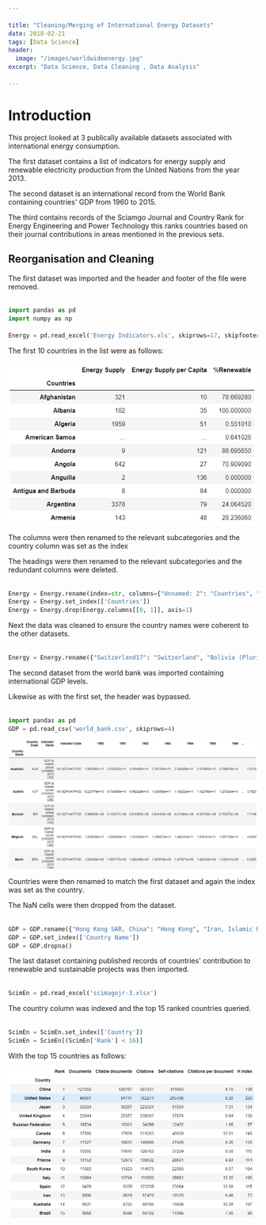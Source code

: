 ```yaml
---

title: "Cleaning/Merging of International Energy Datasets"
date: 2018-02-21
tags: [Data Science]
header:
  image: "/images/worldwideenergy.jpg"
excerpt: "Data Science, Data Cleaning , Data Analysis"

---
```


# Introduction

This project looked at 3 publically available datasets associated with international energy consumption.

The first dataset contains a list of indicators for energy supply and renewable electricity production from the United Nations from the year 2013.

The second dataset is an international record from the World Bank containing countries' GDP from 1960 to 2015.

The third contains records of the Sciamgo Journal and Country Rank for Energy Engineering and Power Technology this ranks countries based on their journal contributions in areas mentioned in the previous sets.

## Reorganisation and Cleaning

The first dataset was imported and the header and footer of the file were removed.  

```python

import pandas as pd
import numpy as np

Energy = pd.read_excel('Energy Indicators.xls', skiprows=17, skipfooter=38)

```
The first 10 countries in the list were as follows:

<img src="/images/dataset1first10countries.JPG">

The columns were then renamed to the relevant subcategories and the country column was set as the index

The headings were then renamed to the relevant subcategories and the redundant columns were deleted.

```python

Energy = Energy.rename(index=str, columns={"Unnamed: 2": "Countries", "Petajoules": "Energy Supply", "Gigajoules": "Energy Supply per Capita", "%": "%Renewable"})
Energy = Energy.set_index(['Countries'])
Energy = Energy.drop(Energy.columns[[0, 1]], axis=1)

```

Next the data was cleaned to ensure the country names were coherent to the other datasets.

```python

Energy = Energy.rename({"Switzerland17": "Switzerland", "Bolivia (Plurinational State of)": "Bolivia", "The former Yugoslav Republic of Macedonia": "Republic of North Macedonia", "Sint Maarten (Dutch part)": "Sint Maarten (Dutch part)", "Micronesia (Federated States of)": "Micronesia", "Falkland Islands (Malvinas)": "Falkland Islands", "Vene""Republic of Korea": "South Korea", "United States of America20": "United States", "United Kingdom of Great Britain and Northern Ireland19": "United Kingdom", "Iran (Islamic Republic of)": "Iran", "Venezuela (Bolivarian Republic of)": "Venezuela", "Ukraine18": "Ukraine",  "China, Hong Kong Special Administrative Region": "Hong Kong"})

```
The second dataset from the world bank was imported containing international GDP levels.

Likewise as with the first set, the header was bypassed.

```python

import pandas as pd
GDP = pd.read_csv('world_bank.csv', skiprows=4)

```

<img src="/images/2nddataset.JPG">

Countries were then renamed to match the first dataset and again the index was set as the country.

The NaN cells were then dropped from the dataset.



```python

GDP = GDP.rename({"Hong Kong SAR, China": "Hong Kong", "Iran, Islamic Rep.": "Iran", "Korea, Rep.": "South Korea"})
GDP = GDP.set_index(['Country Name'])
GDP = GDP.dropna()

```
The last dataset containing published records of countries' contribution to renewable and sustainable projects was then imported.

```python

ScimEn = pd.read_excel('scimagojr-3.xlsx')

```

The country column was indexed and the top 15 ranked countries queried.

```python

ScimEn = ScimEn.set_index(['Country'])
ScimEn = ScimEn[(ScimEn['Rank'] < 16)]

```

With the top 15 countries as follows:

<img src="/images/thetop15rankedfinalset.JPG">
